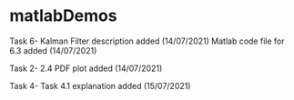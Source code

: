 # matlabDemos

Task 6- Kalman Filter description added (14/07/2021)
	Matlab code file for 6.3 added (14/07/2021)

Task 2- 2.4 PDF plot added (14/07/2021)

Task 4- Task 4.1 explanation added (15/07/2021)